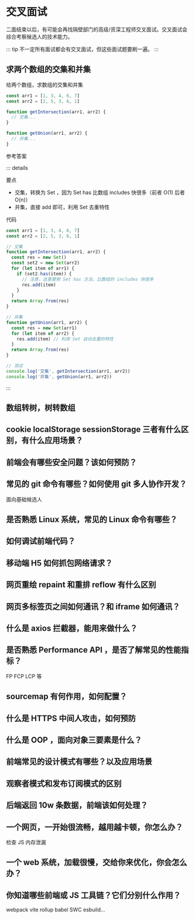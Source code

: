 # 交叉面试

二面结束以后，有可能会再找隔壁部门的高级/资深工程师交叉面试。交叉面试会综合考察候选人的技术能力。

::: tip
不一定所有面试都会有交叉面试，但这些面试题要刷一遍。
:::

## 求两个数组的交集和并集

给两个数组，求数组的交集和并集

```js
const arr1 = [1, 3, 4, 6, 7]
const arr2 = [2, 5, 3, 6, 1]

function getIntersection(arr1, arr2) {
  // 交集...
}

function getUnion(arr1, arr2) {
  // 并集...
}
```

参考答案

::: details

要点

- 交集，转换为 Set ，因为 Set has 比数组 includes 快很多（前者 O(1) 后者 O(n)）
- 并集，直接 add 即可，利用 Set 去重特性

代码

```js
const arr1 = [1, 3, 4, 6, 7]
const arr2 = [2, 5, 3, 6, 1]

// 交集
function getIntersection(arr1, arr2) {
  const res = new Set()
  const set2 = new Set(arr2)
  for (let item of arr1) {
    if (set2.has(item)) {
      // 注意，这里要用 Set has 方法，比数组的 includes 快很多
      res.add(item)
    }
  }
  return Array.from(res)
}

// 并集
function getUnion(arr1, arr2) {
  const res = new Set(arr1)
  for (let item of arr2) {
    res.add(item) // 利用 Set 自动去重的特性
  }
  return Array.from(res)
}

// 测试
console.log('交集', getIntersection(arr1, arr2))
console.log('并集', getUnion(arr1, arr2))
```

:::

## 数组转树，树转数组

## cookie localStorage sessionStorage 三者有什么区别，有什么应用场景？

## 前端会有哪些安全问题？该如何预防？

## 常见的 git 命令有哪些？如何使用 git 多人协作开发？

面向基础候选人

## 是否熟悉 Linux 系统，常见的 Linux 命令有哪些？

## 如何调试前端代码？

## 移动端 H5 如何抓包网络请求？

## 网页重绘 repaint 和重排 reflow 有什么区别

## 网页多标签页之间如何通讯？和 iframe 如何通讯？

## 什么是 axios 拦截器，能用来做什么？

## 是否熟悉 Performance API ，是否了解常见的性能指标？

FP FCP LCP 等

## sourcemap 有何作用，如何配置？

## 什么是 HTTPS 中间人攻击，如何预防

## 什么是 OOP ，面向对象三要素是什么？

## 前端常见的设计模式有哪些？以及应用场景

## 观察者模式和发布订阅模式的区别

## 后端返回 10w 条数据，前端该如何处理？

## 一个网页，一开始很流畅，越用越卡顿，你怎么办？

检查 JS 内存泄漏

## 一个 web 系统，加载很慢，交给你来优化，你会怎么办？

## 你知道哪些前端或 JS 工具链？它们分别什么作用？

webpack vite rollup babel SWC esbuild...
